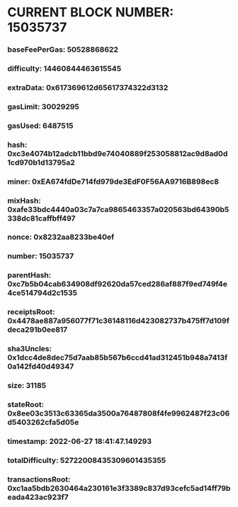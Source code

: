 # CURRENT BLOCK NUMBER: 15035737

### baseFeePerGas: 50528868622
### difficulty: 14460844463615545
### extraData: 0x617369612d65617374322d3132
### gasLimit: 30029295
### gasUsed: 6487515
### hash: 0xc3e4074b12adcb11bbd9e74040889f253058812ac9d8ad0d1cd970b1d13795a2
### miner: 0xEA674fdDe714fd979de3EdF0F56AA9716B898ec8
### mixHash: 0xafe33bdc4440a03c7a7ca9865463357a020563bd64390b5338dc81caffbff497
### nonce: 0x8232aa8233be40ef
### number: 15035737
### parentHash: 0xc7b5b04cab634908df92620da57ced286af887f9ed749f4e4ce514794d2c1535
### receiptsRoot: 0x4478ae887a956077f71c36148116d423082737b475ff7d109fdeca291b0ee817
### sha3Uncles: 0x1dcc4de8dec75d7aab85b567b6ccd41ad312451b948a7413f0a142fd40d49347
### size: 31185
### stateRoot: 0x8ee03c3513c63365da3500a76487808f4fe9962487f23c06d5403262cfa5d05e
### timestamp: 2022-06-27 18:41:47.149293
### totalDifficulty: 52722008435309601435355
### transactionsRoot: 0xc1aa5bdb2630464a230161e3f3389c837d93cefc5ad14ff79beada423ac923f7

